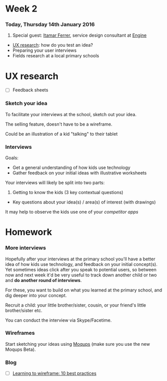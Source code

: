 # Week 2

### Today, Thursday 14th January 2016

1. Special guest: [Itamar Ferrer](http://www.ifita.com/), service design consultant at [Engine](http://enginegroup.co.uk/team/)
* [UX research](#ux-research): how do you test an idea? 
* Preparing your user interviews
* Fields research at a local primary schools 


# UX research

- [ ] Feedback sheets

### Sketch your idea

To facilitate your interviews at the school, sketch out your idea.

The selling feature, doesn't have to be a wireframe.

Could be an illustration of a kid "talking" to their tablet

### Interviews

Goals:

* Get a general understanding of how kids use technology
* Gather feedback on your initial ideas with illustrative worksheets 

Your interviews will likely be split into two parts:

1. Getting to know the kids (3 key contextual questions)
* Key questions about your idea(s) / area(s) of interest (with drawings)

It may help to observe the kids use one of your *competitor apps*


# Homework

### More interviews
 
Hopefully after your interviews at the primary school you'll have a better idea of how kids use technology, and feedback on your initial concept(s). Yet sometimes ideas click after you speak to potential users, so between now and next week it'd be very useful to track down another child or two and **do another round of interviews**.

For these, you want to build on what you learned at the primary school, and dig deeper into your concept. 

Recruit a child: your little brother/sister, cousin, or your friend's little brother/sister etc.

You can conduct the interview via Skype/Facetime.

### Wireframes

Start sketching your ideas using [Moqups](https://app.moqups.com/) (make sure you use the new Moqups Beta).

### Blog

- [ ] [Learning to wireframe: 10 best practices](http://www.dtelepathy.com/blog/design/learning-to-wireframe-10-best-practices)

 
